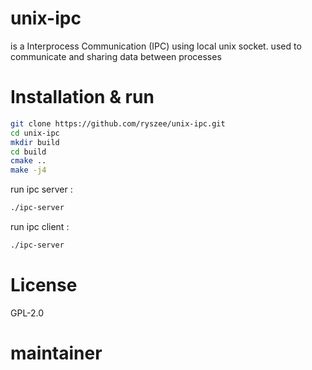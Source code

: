 # unix-ipc
is a Interprocess Communication (IPC) using local unix socket. used to communicate and sharing data between processes
# Installation & run
```sh
git clone https://github.com/ryszee/unix-ipc.git
cd unix-ipc
mkdir build
cd build
cmake ..
make -j4 
```

run ipc server :
```sh
./ipc-server
```
run ipc client :
```sh
./ipc-server
```

# License
GPL-2.0

# maintainer